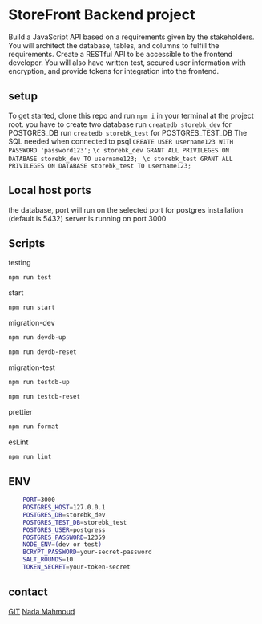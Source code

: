 # StoreFront Backend project
Build a JavaScript API based on a requirements given by the stakeholders. You will architect the database, tables, and columns to fulfill the requirements. Create a RESTful API to be accessible to the frontend developer. You will also have written test, secured user information with encryption, and provide tokens for integration into the frontend.

## setup 
To get started, clone this repo and run `npm i` in your terminal at the project root.
you have to create two database
    run `createdb storebk_dev` for  POSTGRES_DB
    run `createdb storebk_test` for POSTGRES_TEST_DB
The SQL needed when connected to psql `CREATE USER username123 WITH PASSWORD 'password123';`
`\c storebk_dev GRANT ALL PRIVILEGES ON DATABASE storebk_dev TO username123;`
` \c storebk_test GRANT ALL PRIVILEGES ON DATABASE storebk_test TO username123;`
## Local host ports
the database, port will run on the selected port for postgres installation (default is 5432) server is running on port 3000
## Scripts
testing

```bash
npm run test
```

start

```bash
npm run start
```

migration-dev

```bash
npm run devdb-up

npm run devdb-reset
```
migration-test

```bash
npm run testdb-up

npm run testdb-reset
```
prettier

```bash
npm run format
```
esLint

```bash
npm run lint
```
## ENV
```bash
    PORT=3000
    POSTGRES_HOST=127.0.0.1
    POSTGRES_DB=storebk_dev
    POSTGRES_TEST_DB=storebk_test
    POSTGRES_USER=postgress
    POSTGRES_PASSWORD=12359
    NODE_ENV=(dev or test)
    BCRYPT_PASSWORD=your-secret-password
    SALT_ROUNDS=10
    TOKEN_SECRET=your-token-secret
```
## contact

[GIT](https://github.com/nada-mah/storefront-backend)
[Nada Mahmoud](cutenada.lara4@gmail.com)
